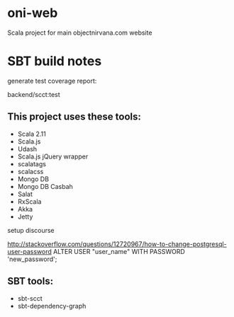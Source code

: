 # oni-web
Scala project for main objectnirvana.com website

# SBT build notes

generate test coverage report:

backend/scct:test

## This project uses these tools:

- Scala 2.11
- Scala.js
- Udash
- Scala.js jQuery wrapper
- scalatags
- scalacss
- Mongo DB
- Mongo DB Casbah
- Salat
- RxScala
- Akka
- Jetty

setup discourse

http://stackoverflow.com/questions/12720967/how-to-change-postgresql-user-password
ALTER USER "user_name" WITH PASSWORD 'new_password';

## SBT tools:

- sbt-scct
- sbt-dependency-graph
